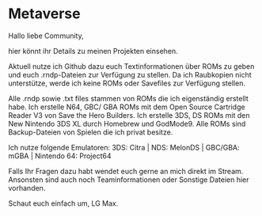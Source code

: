 # Metaverse

Hallo liebe Community,

hier könnt ihr Details zu meinen Projekten einsehen.

Aktuell nutze ich Github dazu euch Textinformationen über ROMs zu geben und euch .rndp-Dateien zur Verfügung zu stellen.
Da ich Raubkopien nicht unterstütze, werde ich keine ROMs oder Savefiles zur Verfügung stellen.

Alle .rndp sowie .txt files stammen von ROMs die ich eigenständig erstellt habe.
Ich erstelle N64, GBC/ GBA ROMs mit dem Open Source Cartridge Reader V3 von Save the Hero Builders.
Ich erstelle 3DS, DS ROMs mit den New Nintendo 3DS XL durch Homebrew und GodMode9.
Alle ROMs sind Backup-Dateien von Spielen die ich privat besitze.

Ich nutze folgende Emulatoren: 3DS: Citra | NDS: MelonDS | GBC/GBA: mGBA | Nintendo 64: Project64

Falls Ihr Fragen dazu habt wendet euch gerne an mich direkt im Stream.
Ansonsten sind auch noch Teaminformationen oder Sonstige Dateien hier vorhanden.

Schaut euch einfach um, LG Max.
